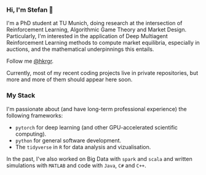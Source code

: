 ### Hi, I'm Stefan 👋

<!--
**heidekrueger/heidekrueger** is a ✨ _special_ ✨ repository because its `README.md` (this file) appears on your GitHub profile.

Here are some ideas to get you started:

- 🔭 I’m currently working on ...
- 🌱 I’m currently learning ...
- 👯 I’m looking to collaborate on ...
- 🤔 I’m looking for help with ...
- 💬 Ask me about ...
- 📫 How to reach me: ...
- 😄 Pronouns: ...
- ⚡ Fun fact: ...
-->

I'm a PhD student at TU Munich, doing research at the intersection of Reinforcement Learning, Algorithmic Game Theory and Market Design.
Particularly, I'm interested in the application of Deep Multiagent Reinforcement Learning methods to compute market equilibria, especially in auctions, and the mathematical underpinnings this entails.

Follow me [@hkrgr](https://twitter.com/hdkrgr).

Currently, most of my recent coding projects live in private repositories, but more and more of them should appear here soon.

### My Stack

I'm passionate about (and have long-term professional experience) the following frameworks:

* `pytorch` for deep learning (and other GPU-accelerated scientific computing).
* `python` for general software development.
* The `tidyverse` in `R` for data analysis and vizualisation.

In the past, I've also worked on Big Data with `spark` and `scala` and written simulations with `MATLAB` and code with `Java`, `C#` and `C++`.
